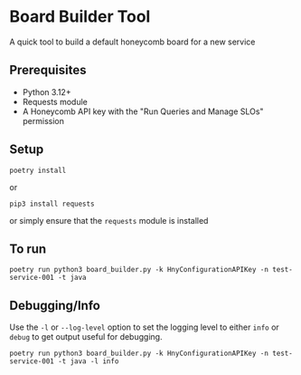 # Board Builder Tool

A quick tool to build a default honeycomb board for a new service

## Prerequisites

- Python 3.12+
- Requests module
- A Honeycomb API key with the "Run Queries and Manage SLOs" permission

## Setup

```shell
poetry install
```

or

```shell
pip3 install requests
```

or simply ensure that the `requests` module is installed

## To run

```shell
poetry run python3 board_builder.py -k HnyConfigurationAPIKey -n test-service-001 -t java
```

## Debugging/Info

Use the `-l` or `--log-level` option to set the logging level to either `info` or `debug` to get output useful for debugging.

```shell
poetry run python3 board_builder.py -k HnyConfigurationAPIKey -n test-service-001 -t java -l info
```

